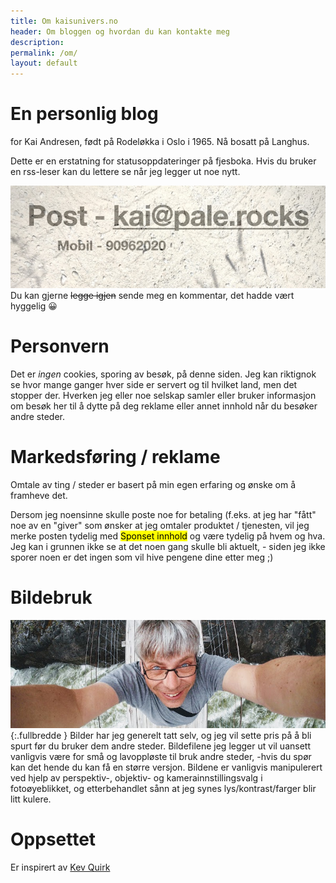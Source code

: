 ```yaml
---
title: Om kaisunivers.no
header: Om bloggen og hvordan du kan kontakte meg
description:
permalink: /om/
layout: default
---
```


# En personlig blog

for Kai Andresen, født på Rodeløkka i Oslo i 1965. Nå bosatt på Langhus.

Dette er en erstatning for statusoppdateringer på fjesboka. Hvis du bruker en rss-leser kan du lettere se når jeg legger ut noe nytt.

![skriv i dag](/assets/images/meg-hvordankontakte.jpg)Du kan gjerne ~~legge igjen~~  sende meg en kommentar, det hadde vært hyggelig 😀 

# Personvern

Det er _ingen_ cookies, sporing av besøk, på denne siden. Jeg kan riktignok se hvor mange ganger hver side er servert og til hvilket land, men det stopper der. Hverken jeg eller noe selskap samler eller bruker informasjon om besøk her til å dytte på deg reklame eller annet innhold når du besøker andre steder.

# Markedsføring / reklame

Omtale av ting / steder er basert på min egen erfaring og ønske om å framheve det. 

Dersom jeg noensinne skulle poste noe for betaling (f.eks. at jeg har "fått" noe av en "giver" som ønsker at jeg omtaler produktet / tjenesten, vil jeg merke posten tydelig med <mark>Sponset innhold</mark> og være tydelig på hvem og hva.  Jeg kan i grunnen ikke se at det noen gang skulle bli aktuelt, - siden jeg ikke sporer noen er det ingen som vil hive pengene dine etter meg ;) 

# Bildebruk

![Selvportrett over elv i juv, Modum Bad, mai 2017](/assets/images/meg-over-avgrunnen---omsider.jpg){:.fullbredde }  Bilder har jeg generelt tatt selv, og jeg vil sette pris på å bli spurt før du bruker dem andre steder. Bildefilene jeg legger ut vil uansett vanligvis være for små og lavoppløste til bruk andre steder, -hvis du spør kan det hende du kan få en større versjon. Bildene er vanligvis manipulerert ved hjelp av perspektiv-, objektiv- og kamerainnstillingsvalg i fotoøyeblikket, og etterbehandlet sånn at jeg synes lys/kontrast/farger blir litt kulere. 

# Oppsettet

Er inspirert av [Kev Quirk](https://kevq.uk/how-to-build-jekyll-site-simple-css/#h-prerequisites)